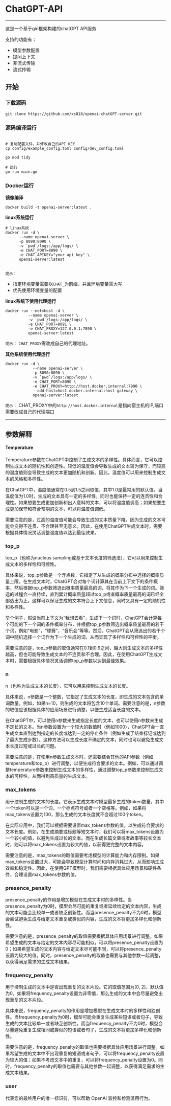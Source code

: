 # ChatGPT-API

---

这是一个基于gin框架构建的chatGPT API服务

支持的功能有：
* 模型参数配置
* 提问上下文
* 非流式传输
* 流式传输

## 开始
### 下载源码
```shell
git clone https://github.com/xs818/openai-chatGPT-server.git
```

### 源码编译运行
```shell

# 复制配置文件，并修改自己的API KEY
cp config/example_config.toml config/dev_config.toml

go mod tidy

# 运行
go run main.go

```

### Docker运行
**镜像编译**
```shell
docker build -t openai-server:latest .
```

**linux系统运行**
```shell
# linux系统
docker run -d \
      --name openai-server \
      -p 8090:8090 \
      -v `pwd`/logs:/app/logs/ \
      -e CHAT_PORT=8090 \
      -e CHAT_APIKEY="your api_key" \
      openai-server:latest


```
`提示：` 
* 指定环境变量需要以`CHAT_`为前缀，并且环境变量需大写 
* 优先使用环境变量的配置


**linux系统下使用代理运行**
```shell
docker run --net=host -d \
          --name openai-server \
          -v `pwd`/logs:/app/logs/ \
          -e CHAT_PORT=8091 \
          -e CHAT_PROXY=127.0.0.1:7890 \
          openai-server:latest
```
`提示`： `CHAT_PROXY`需改成自己的代理地址。

**其他系统使用代理运行**
```shell
docker run -d \
            --name openai-server \
            -p 8090:8090 \
            -v `pwd`/logs:/app/logs/ \
            -e CHAT_PORT=8090 \
            -e CHAT_PROXY=http://host.docker.internal:7890 \
            --add-host=host.docker.internal:host-gateway \
            openai-server:latest
```

`提示`： CHAT_PROXY中的`http://host.docker.internal`是指向宿主机的IP,端口需要改成自己的代理端口

---
## 参数解释
#### Temperature
Temperature参数在ChatGPT中控制了生成文本的多样性。具体而言，它可以控制生成文本的随机性和创造性。较低的温度值会导致生成的文本较为保守，而较高的温度值则会导致生成的文本更加随机和创新。因此，温度值可以用来控制生成文本的风格和多样性。

在ChatGPT中，温度值通常在0.5到1.5之间取值，其中1.0是最常用的默认值。当温度值为1.0时，生成的文本具有一定的多样性，同时也能保持一定的连贯性和合理性。如果想要生成更加创新和出人意料的文本，可以将温度值调高；如果想要生成更加保守和符合预期的文本，可以将温度值调低。

需要注意的是，过高的温度值可能会导致生成的文本质量下降，因为生成的文本可能会变得不连贯、不合理甚至无意义。因此，在使用ChatGPT生成文本时，需要根据具体情况灵活调整温度值以达到最佳效果。


### top_p
top_p（也称为nucleus sampling或基于文本长度的筛选法），它可以用来控制生成文本的多样性和可控性。

具体来说，top_p参数是一个浮点数，它指定了从生成的概率分布中选择的概率质量上限。在生成文本时，ChatGPT会对每个词计算其在当前上下文下的条件概率，然后根据top_p参数筛选出概率质量最高的词，将其作为下一个生成的词。筛选的过程会一直持续，直到累计概率质量超过top_p或者概率质量最高的词已经全部选出为止。这样可以保证生成的文本符合上下文信息，同时又具有一定的随机性和多样性。

举个例子，假设当前上下文为“我想去看”，生成下一个词时，ChatGPT会计算每个可能的下一个词的条件概率分布，并根据top_p参数筛选出概率质量最高的若干个词，例如“电影”，“球赛”，“音乐会”等等。然后，ChatGPT会从筛选出的若干个词中随机选择一个词作为下一个生成的词，从而实现了多样性和可控性的平衡。

需要注意的是，top_p参数的取值通常在0.1到0.9之间，越大则生成文本的多样性越高，但也可能导致生成文本的不连贯和不合理。因此，在使用ChatGPT生成文本时，需要根据具体情况灵活调整top_p参数以达到最佳效果。

### n
n（也称为生成文本的长度），它可以用来控制生成文本的长度。

具体来说，n参数是一个整数，它指定了生成文本的长度，即生成的文本包含的单词数量。例如，如果n=10，则生成的文本将包含10个单词。需要注意的是，n参数的取值应该根据具体的应用场景进行调整，以便生成适当长度的文本。

在ChatGPT中，可以使用n参数来生成指定长度的文本，也可以使用n参数来生成不定长的文本。当n参数设置为一个较大的数值时（例如1000），ChatGPT会一直生成文本直到达到指定的长度或达到一定的停止条件（例如生成了结束标记或达到了最大生成步数）。这种方法可以生成长度不确定的文本，同时也可以避免生成文本长度过短或过长的问题。

需要注意的是，在使用n参数生成文本时，还需要结合其他的API参数（例如temperature和top_p）进行调整，以便生成符合要求的文本。例如，可以通过调整temperature参数来控制生成文本的多样性，通过调整top_p参数来控制生成文本的可控性，从而得到高质量的生成文本。

### max_tokens
用于控制生成的文本的长度。它表示生成文本时模型最多生成的token数量，其中一个token可以是一个词、一个标点符号或者一个空格等。例如，如果将max_tokens设置为100，那么生成的文本长度就不会超过100个token。

在实际应用中，我们可以根据需要设置max_tokens参数的值，以生成符合要求的文本长度。例如，在生成摘要或标题等短文本时，我们可以将max_tokens设置为一个较小的值，以避免生成过长的文本。而在生成长篇文章或者故事等较长文本时，则可以将max_tokens设置为较大的值，以获得更完整的文本内容。

需要注意的是，max_tokens的取值需要考虑模型的计算能力和内存限制。如果max_tokens设置过大，可能会导致模型计算时间和内存消耗过大，从而影响生成效率和稳定性。因此，在使用GPT模型时，我们需要根据具体应用场景和硬件条件，合理设置max_tokens参数的值。

### presence_penalty
presence_penalty的作用是增加模型在生成文本时的多样性。当presence_penalty为0时，模型会尽可能的重复或者延续给定的文本内容，生成的文本可能会比较单一或者缺乏创新性。而当presence_penalty不为0时，模型会尝试避免生成与给定文本重复或类似的内容，生成的文本将更加多样化和创新性。

需要注意的是，presence_penalty的取值需要根据具体应用场景进行调整。如果希望生成的文本与给定的文本内容尽可能相似，可以将presence_penalty设置为0；如果希望生成的文本内容与给定文本尽可能不同，可以将presence_penalty设置为较大的值。同时，presence_penalty的取值也需要与其他参数一起调整，以获得满足需求的生成文本结果。

### frequency_penalty
用于控制生成的文本中是否出现重复的文本片段。它的取值范围为[0, 2]，默认值为0。如果将frequency_penalty设置为非零值，那么生成的文本中会尽量避免出现重复的文本片段。

具体来说，frequency_penalty的作用是增加模型在生成文本时的多样性和独创性。当frequency_penalty为0时，模型可能会重复生成某些短语或者句子，导致生成的文本比较单一或者缺乏创新性。而当frequency_penalty不为0时，模型会尽量避免重复生成相同或类似的短语或者句子，生成的文本将更加多样化和创新性。

需要注意的是，frequency_penalty的取值也需要根据具体应用场景进行调整。如果希望生成的文本中不出现重复的短语或者句子，可以将frequency_penalty设置为较大的值；如果不考虑文本中的重复，可以将frequency_penalty设置为0。同时，frequency_penalty的取值也需要与其他参数一起调整，以获得满足需求的生成文本结果。




### user
代表您的最终用户的唯一标识符，可以帮助 OpenAI 监控和检测滥用行为。



